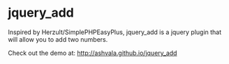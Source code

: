jquery_add
==========

Inspired by Herzult/SimplePHPEasyPlus, jquery_add is a jquery plugin that will allow you to add two numbers. 

Check out the demo at: http://ashvala.github.io/jquery_add

